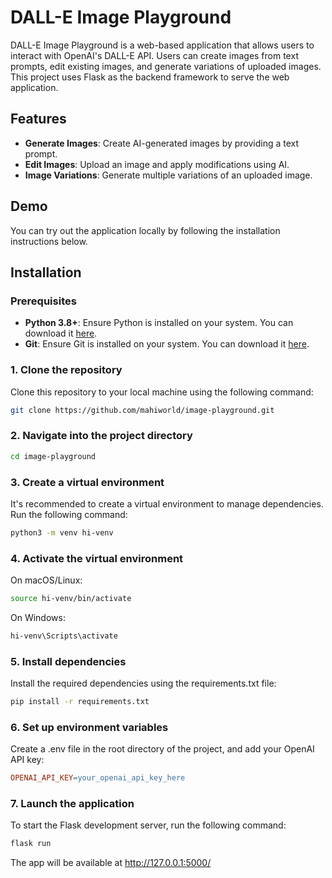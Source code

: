 # DALL-E Image Playground

DALL-E Image Playground is a web-based application that allows users to interact with OpenAI's DALL-E API. Users can create images from text prompts, edit existing images, and generate variations of uploaded images. This project uses Flask as the backend framework to serve the web application.

## Features

- **Generate Images**: Create AI-generated images by providing a text prompt.
- **Edit Images**: Upload an image and apply modifications using AI.
- **Image Variations**: Generate multiple variations of an uploaded image.

## Demo

You can try out the application locally by following the installation instructions below.

## Installation

### Prerequisites

- **Python 3.8+**: Ensure Python is installed on your system. You can download it [here](https://www.python.org/downloads/).
- **Git**: Ensure Git is installed on your system. You can download it [here](https://git-scm.com/downloads).

### 1. Clone the repository

Clone this repository to your local machine using the following command:

```bash
git clone https://github.com/mahiworld/image-playground.git
```

### 2. Navigate into the project directory

```bash
cd image-playground
```

### 3. Create a virtual environment

It's recommended to create a virtual environment to manage dependencies. Run the following command:

```bash
python3 -m venv hi-venv
```

### 4. Activate the virtual environment

On macOS/Linux:

```bash
source hi-venv/bin/activate
```

On Windows:

```bash
hi-venv\Scripts\activate
```

### 5. Install dependencies

Install the required dependencies using the requirements.txt file:

```bash
pip install -r requirements.txt
```

### 6. Set up environment variables

Create a .env file in the root directory of the project, and add your OpenAI API key:

```makefile
OPENAI_API_KEY=your_openai_api_key_here
```

### 7. Launch the application

To start the Flask development server, run the following command:

```bash
flask run
```

The app will be available at http://127.0.0.1:5000/